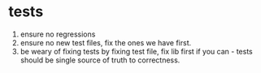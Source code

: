 # tests

1. ensure no regressions
2. ensure no new test files, fix the ones we have first.
3. be weary of fixing tests by fixing test file, fix lib first if you can - tests should be single source of truth to correctness.